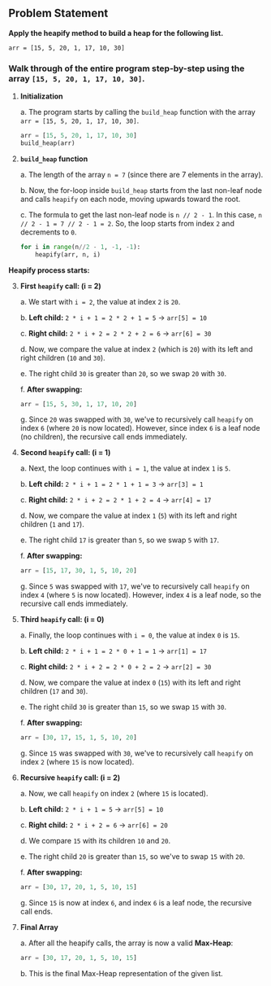 ## Problem Statement

**Apply the heapify method to build a heap for the following list.**

```
arr = [15, 5, 20, 1, 17, 10, 30]
```

### Walk through of the entire program step-by-step using the array `[15, 5, 20, 1, 17, 10, 30]`.

1. **Initialization**

   a. The program starts by calling the `build_heap` function with the array `arr = [15, 5, 20, 1, 17, 10, 30]`.

   ```python
   arr = [15, 5, 20, 1, 17, 10, 30]
   build_heap(arr)
   ```

2. **`build_heap` function**

   a. The length of the array `n = 7` (since there are 7 elements in the array).

   b. Now, the for-loop inside `build_heap` starts from the last non-leaf node and calls `heapify` on each node, moving upwards toward the root.

   c. The formula to get the last non-leaf node is `n // 2 - 1`. In this case, `n // 2 - 1 = 7 // 2 - 1 = 2`. So, the loop starts from index `2` and decrements to `0`.

   ```python
   for i in range(n//2 - 1, -1, -1):
       heapify(arr, n, i)
   ```

**Heapify process starts:**

3. **First `heapify` call: (i = 2)**

   a. We start with `i = 2`, the value at index `2` is `20`.

   b. **Left child:** `2 * i + 1 = 2 * 2 + 1 = 5` → `arr[5] = 10`

   c. **Right child:** `2 * i + 2 = 2 * 2 + 2 = 6` → `arr[6] = 30`

   d. Now, we compare the value at index `2` (which is `20`) with its left and right children (`10` and `30`).

   e. The right child `30` is greater than `20`, so we swap `20` with `30`.

   f. **After swapping:**

   ```python
   arr = [15, 5, 30, 1, 17, 10, 20]
   ```

   g. Since `20` was swapped with `30`, we've to recursively call `heapify` on index `6` (where `20` is now located). However, since index `6` is a leaf node (no children), the recursive call ends immediately.

4. **Second `heapify` call: (i = 1)**

   a. Next, the loop continues with `i = 1`, the value at index `1` is `5`.

   b. **Left child:** `2 * i + 1 = 2 * 1 + 1 = 3` → `arr[3] = 1`

   c. **Right child:** `2 * i + 2 = 2 * 1 + 2 = 4` → `arr[4] = 17`

   d. Now, we compare the value at index `1` (`5`) with its left and right children (`1` and `17`).

   e. The right child `17` is greater than `5`, so we swap `5` with `17`.

   f. **After swapping:**

   ```python
   arr = [15, 17, 30, 1, 5, 10, 20]
   ```

   g. Since `5` was swapped with `17`, we've to recursively call `heapify` on index `4` (where `5` is now located). However, index `4` is a leaf node, so the recursive call ends immediately.

5. **Third `heapify` call: (i = 0)**

   a. Finally, the loop continues with `i = 0`, the value at index `0` is `15`.

   b. **Left child:** `2 * i + 1 = 2 * 0 + 1 = 1` → `arr[1] = 17`

   c. **Right child:** `2 * i + 2 = 2 * 0 + 2 = 2` → `arr[2] = 30`

   d. Now, we compare the value at index `0` (`15`) with its left and right children (`17` and `30`).

   e. The right child `30` is greater than `15`, so we swap `15` with `30`.

   f. **After swapping:**

   ```python
   arr = [30, 17, 15, 1, 5, 10, 20]
   ```

   g. Since `15` was swapped with `30`, we've to recursively call `heapify` on index `2` (where `15` is now located).

6. **Recursive `heapify` call: (i = 2)**

   a. Now, we call `heapify` on index `2` (where `15` is located).

   b. **Left child:** `2 * i + 1 = 5` → `arr[5] = 10`

   c. **Right child:** `2 * i + 2 = 6` → `arr[6] = 20`

   d. We compare `15` with its children `10` and `20`.

   e. The right child `20` is greater than `15`, so we've to swap `15` with `20`.

   f. **After swapping:**

   ```python
   arr = [30, 17, 20, 1, 5, 10, 15]
   ```

   g. Since `15` is now at index `6`, and index `6` is a leaf node, the recursive call ends.

7. **Final Array**

   a. After all the heapify calls, the array is now a valid **Max-Heap**:

   ```python
   arr = [30, 17, 20, 1, 5, 10, 15]
   ```

   b. This is the final Max-Heap representation of the given list.
